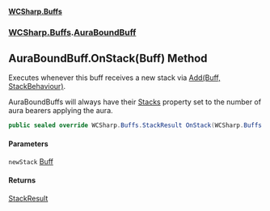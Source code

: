 #### [WCSharp.Buffs](index.md 'index')
### [WCSharp.Buffs](WCSharp.Buffs.md 'WCSharp.Buffs').[AuraBoundBuff](WCSharp.Buffs.AuraBoundBuff.md 'WCSharp.Buffs.AuraBoundBuff')

## AuraBoundBuff.OnStack(Buff) Method

Executes whenever this buff receives a new stack via [Add(Buff, StackBehaviour)](WCSharp.Buffs.BuffSystem.Add(WCSharp.Buffs.Buff,WCSharp.Buffs.StackBehaviour).md 'WCSharp.Buffs.BuffSystem.Add(WCSharp.Buffs.Buff, WCSharp.Buffs.StackBehaviour)').  
  
AuraBoundBuffs will always have their [Stacks](WCSharp.Buffs.Buff.Stacks.md 'WCSharp.Buffs.Buff.Stacks') property set to the number of aura bearers applying the aura.

```csharp
public sealed override WCSharp.Buffs.StackResult OnStack(WCSharp.Buffs.Buff newStack);
```
#### Parameters

<a name='WCSharp.Buffs.AuraBoundBuff.OnStack(WCSharp.Buffs.Buff).newStack'></a>

`newStack` [Buff](WCSharp.Buffs.Buff.md 'WCSharp.Buffs.Buff')

#### Returns
[StackResult](WCSharp.Buffs.StackResult.md 'WCSharp.Buffs.StackResult')
